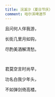 ```yaml
---
title: 浣溪沙（夏日节庆）
comment: 哈尔滨啤酒节
---
```


且问何人伴我游，

长街几里月如钩，

尽酌美酒解清愁。

<br/>

君莫空言时尚早，

功名白我少年头，

不如弹剑倚高楼。
